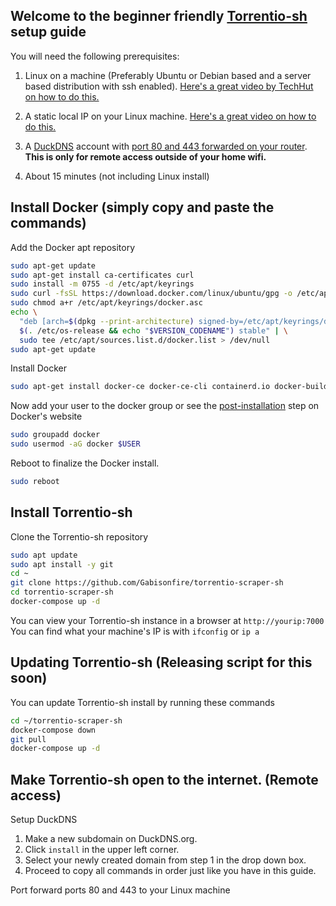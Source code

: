 ## Welcome to the beginner friendly [Torrentio-sh](https://github.com/Gabisonfire/torrentio-scraper-sh) setup guide

You will need the following prerequisites:
 1. Linux on a machine (Preferably Ubuntu or Debian based and a server based distribution with ssh enabled). [Here's a great video by TechHut on how to do this.](https://www.youtube.com/watch?v=K2m52F0S2w8) 
 
 2. A static local IP on your Linux machine. [Here's a great video on how to do this.](https://www.youtube.com/watch?v=fayx4jWqyWk)
 
 3. A [DuckDNS](https://www.duckdns.org/) account with [port 80 and 443 forwarded on your router](https://portforward.com/how-to-port-forward/). ****This is only for remote access outside of your home wifi.****
 
 4. About 15 minutes (not including Linux install)

## Install Docker (simply copy and paste the commands)

Add the Docker apt repository

```bash
sudo apt-get update
sudo apt-get install ca-certificates curl
sudo install -m 0755 -d /etc/apt/keyrings
sudo curl -fsSL https://download.docker.com/linux/ubuntu/gpg -o /etc/apt/keyrings/docker.asc
sudo chmod a+r /etc/apt/keyrings/docker.asc
echo \
  "deb [arch=$(dpkg --print-architecture) signed-by=/etc/apt/keyrings/docker.asc] https://download.docker.com/linux/ubuntu \
  $(. /etc/os-release && echo "$VERSION_CODENAME") stable" | \
  sudo tee /etc/apt/sources.list.d/docker.list > /dev/null
sudo apt-get update
```
Install Docker
```bash
sudo apt-get install docker-ce docker-ce-cli containerd.io docker-buildx-plugin docker-compose-plugin
```
Now add your user to the docker group or see the [post-installation](https://docs.docker.com/engine/install/linux-postinstall/) step on Docker's website
```bash
sudo groupadd docker
sudo usermod -aG docker $USER
```
Reboot to finalize the Docker install.
```bash
sudo reboot
```

## Install Torrentio-sh

Clone the Torrentio-sh repository
```bash
sudo apt update
sudo apt install -y git
cd ~
git clone https://github.com/Gabisonfire/torrentio-scraper-sh
cd torrentio-scraper-sh
docker-compose up -d
```
You can view your Torrentio-sh instance in a browser at ```http://yourip:7000```
You can find what your machine's IP is with ```ifconfig```  or ```ip a```  

## Updating Torrentio-sh (Releasing script for this soon)

You can update Torrentio-sh install by running these commands

```bash
cd ~/torrentio-scraper-sh
docker-compose down
git pull
docker-compose up -d
```

## Make Torrentio-sh open to the internet. (Remote access)

Setup DuckDNS

 1. Make a new subdomain on DuckDNS.org.
 2. Click ```install``` in the upper left corner.
 3. Select your newly created domain from step 1 in the drop down box.
 4. Proceed to copy all commands in order just like you have in this guide.

Port forward ports 80 and 443 to your Linux machine









